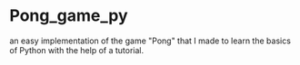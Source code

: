 # Pong_game_py
an easy implementation of the game "Pong" that I made to learn the basics of Python with the help of a tutorial.
